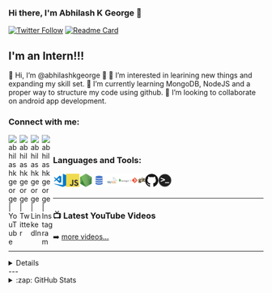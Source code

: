 ### Hi there, I'm Abhilash K George 👋


[![Twitter Follow](https://img.shields.io/twitter/follow/abhilashkgeorge?color=1DA1F2&logo=twitter&style=for-the-badge)](https://twitter.com/intent/follow?original_referer=https%3A%2F%2Fgithub.com%2FAbsKgeorge&screen_name=AbsKgeorge)
[![Readme Card](https://github-readme-stats.vercel.app/api/pin/?username=abhilashkgeorge&repo=github-readme-stats)](https://github.com/anuraghazra/github-readme-stats)

## I'm an Intern!!!

👋 Hi, I’m @abhilashkgeorge 👋
👀 I’m interested in learining new things and expanding my skill set.
🌱 I’m currently learning MongoDB, NodeJS and a proper way to structure my code using github.
💞️ I’m looking to collaborate on android app development.

### Connect with me:

[<img align="left" alt="abhilashkgeorge | YouTube" width="22px" src="https://cdn.jsdelivr.net/npm/simple-icons@v3/icons/youtube.svg" />][youtube]
[<img align="left" alt="abhilashkgeorge | Twitter" width="22px" src="https://cdn.jsdelivr.net/npm/simple-icons@v3/icons/twitter.svg" />][twitter]
[<img align="left" alt="abhilashkgeorge | LinkedIn" width="22px" src="https://cdn.jsdelivr.net/npm/simple-icons@v3/icons/linkedin.svg" />][linkedin]
[<img align="left" alt="abhilashkgeorge | Instagram" width="22px" src="https://cdn.jsdelivr.net/npm/simple-icons@v3/icons/instagram.svg" />][instagram]

<br />

### Languages and Tools:

[<img align="left" alt="Visual Studio Code" width="26px" src="https://raw.githubusercontent.com/github/explore/80688e429a7d4ef2fca1e82350fe8e3517d3494d/topics/visual-studio-code/visual-studio-code.png" />][webdevplaylist]
[<img align="left" alt="JavaScript" width="26px" src="https://raw.githubusercontent.com/github/explore/80688e429a7d4ef2fca1e82350fe8e3517d3494d/topics/javascript/javascript.png" />][jsplaylist]
[<img align="left" alt="Node.js" width="26px" src="https://raw.githubusercontent.com/github/explore/80688e429a7d4ef2fca1e82350fe8e3517d3494d/topics/nodejs/nodejs.png" />][webdevplaylist]
[<img align="left" alt="SQL" width="26px" src="https://raw.githubusercontent.com/github/explore/80688e429a7d4ef2fca1e82350fe8e3517d3494d/topics/sql/sql.png" />][webdevplaylist]
[<img align="left" alt="MySQL" width="26px" src="https://raw.githubusercontent.com/github/explore/80688e429a7d4ef2fca1e82350fe8e3517d3494d/topics/mysql/mysql.png" />][webdevplaylist]
[<img align="left" alt="MongoDB" width="26px" src="https://raw.githubusercontent.com/github/explore/80688e429a7d4ef2fca1e82350fe8e3517d3494d/topics/mongodb/mongodb.png" />][webdevplaylist]
[<img align="left" alt="Git" width="26px" src="https://raw.githubusercontent.com/github/explore/80688e429a7d4ef2fca1e82350fe8e3517d3494d/topics/git/git.png" />][webdevplaylist]
[<img align="left" alt="GitHub" width="26px" src="https://raw.githubusercontent.com/github/explore/78df643247d429f6cc873026c0622819ad797942/topics/github/github.png" />][webdevplaylist]
[<img align="left" alt="Terminal" width="26px" src="https://raw.githubusercontent.com/github/explore/80688e429a7d4ef2fca1e82350fe8e3517d3494d/topics/terminal/terminal.png" />][webdevplaylist]

<br />
<br />

---

### 📺 Latest YouTube Videos

<!-- YOUTUBE:START -->
<!-- YOUTUBE:END -->

➡️ [more videos...](https://www.youtube.com/channel/UCvt4Qb78nmp6AmHPHxXC2RA)

---
<details>



### :zap: Recent Activity

<!--START_SECTION:activity-->
<!--END_SECTION:activity-->

</details>
---

<details>
  <summary>:zap: GitHub Stats</summary>

  <img align="left" alt="abhilashkgeorge's GitHub Stats" src="https://github-readme-stats.vercel.app/api?username=abhilashkgeorge&show_icons=true&hide_border=true" />

</details>


[twitter]: https://twitter.com/AbsKgeorge
[youtube]: https://www.youtube.com/channel/UCvt4Qb78nmp6AmHPHxXC2RA
[instagram]: https://instagram.com/abhilash_k_george
[linkedin]: https://linkedin.com/in/abhilash-george-153a63211
[webdevplaylist]: https://www.youtube.com/playlist?list=PLkwxH9e_vrAJ0WbEsFA9W3I1W-g_BTsbt
[jsplaylist]: https://www.youtube.com/playlist?list=PLkwxH9e_vrALRJKu7wfXby3MKeflhTu6B
